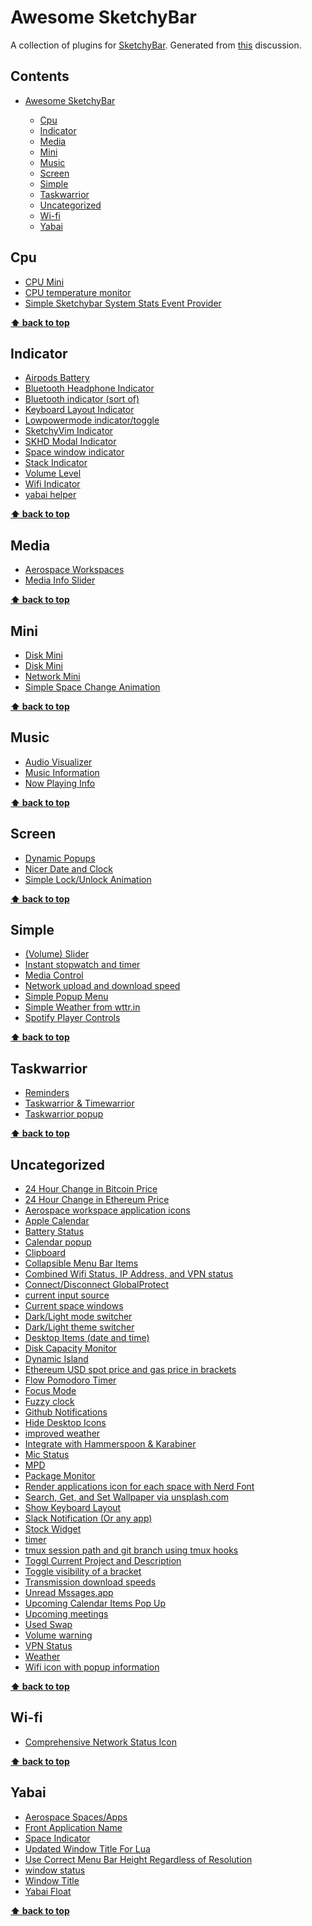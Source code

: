 # Awesome SketchyBar

A collection of plugins for [SketchyBar](https://github.com/FelixKratz/SketchyBar). Generated from [this](https://github.com/FelixKratz/SketchyBar/discussions/12) discussion.

## Contents

- [Awesome SketchyBar](#Awesome-Sketchybar)

  - [Cpu](#Cpu)
  - [Indicator](#Indicator)
  - [Media](#Media)
  - [Mini](#Mini)
  - [Music](#Music)
  - [Screen](#Screen)
  - [Simple](#Simple)
  - [Taskwarrior](#Taskwarrior)
  - [Uncategorized](#Uncategorized)
  - [Wi-fi](#Wi-fi)
  - [Yabai](#Yabai)

## Cpu
- [CPU Mini](/plugins/CPU-Mini.md)
- [CPU temperature monitor](/plugins/CPU-temperature-monitor.md)
- [Simple Sketchybar System Stats Event Provider](/plugins/Simple-Sketchybar-System-Stats-Event-Pro.md)

**[⬆ back to top](#contents)**

## Indicator
- [Airpods Battery ](/plugins/Airpods-Battery.md)
- [Bluetooth Headphone Indicator](/plugins/Bluetooth-Headphone-Indicator.md)
- [Bluetooth indicator (sort of)](/plugins/Bluetooth-indicator-sort-of.md)
- [Keyboard Layout Indicator](/plugins/Keyboard-Layout-Indicator.md)
- [Lowpowermode indicator/toggle](/plugins/Lowpowermode-indicatortoggle.md)
- [SketchyVim Indicator](/plugins/SketchyVim-Indicator.md)
- [SKHD Modal Indicator](/plugins/SKHD-Modal-Indicator.md)
- [Space window indicator](/plugins/Space-window-indicator.md)
- [Stack Indicator](/plugins/Stack-Indicator.md)
- [Volume Level](/plugins/Volume-Level.md)
- [Wifi Indicator](/plugins/Wifi-Indicator.md)
- [yabai helper](/plugins/yabai-helper.md)

**[⬆ back to top](#contents)**

## Media
- [Aerospace Workspaces](/plugins/Aerospace-Workspaces.md)
- [Media Info Slider](/plugins/Media-Info-Slider.md)

**[⬆ back to top](#contents)**

## Mini
- [Disk Mini ](/plugins/Disk-Mini.md)
- [Disk Mini ](/plugins/Disk-Mini.md)
- [Network Mini](/plugins/Network-Mini.md)
- [Simple Space Change Animation](/plugins/Simple-Space-Change-Animation.md)

**[⬆ back to top](#contents)**

## Music
- [Audio Visualizer](/plugins/Audio-Visualizer.md)
- [Music Information](/plugins/Music-Information.md)
- [Now Playing Info](/plugins/Now-Playing-Info.md)

**[⬆ back to top](#contents)**

## Screen
- [Dynamic Popups](/plugins/Dynamic-Popups.md)
- [Nicer Date and Clock](/plugins/Nicer-Date-and-Clock.md)
- [Simple Lock/Unlock Animation](/plugins/Simple-LockUnlock-Animation.md)

**[⬆ back to top](#contents)**

## Simple
- [(Volume) Slider](/plugins/Volume-Slider.md)
- [Instant stopwatch and timer](/plugins/Instant-stopwatch-and-timer.md)
- [Media Control](/plugins/Media-Control.md)
- [Network upload and download speed](/plugins/Network-upload-and-download-speed.md)
- [Simple Popup Menu](/plugins/Simple-Popup-Menu.md)
- [Simple Weather from wttr.in](/plugins/Simple-Weather-from-wttrin.md)
- [Spotify Player Controls](/plugins/Spotify-Player-Controls.md)

**[⬆ back to top](#contents)**

## Taskwarrior
- [Reminders](/plugins/Reminders.md)
- [Taskwarrior & Timewarrior](/plugins/Taskwarrior-Timewarrior.md)
- [Taskwarrior popup](/plugins/Taskwarrior-popup.md)

**[⬆ back to top](#contents)**

## Uncategorized
- [24 Hour Change in Bitcoin Price](/plugins/24-Hour-Change-in-Bitcoin-Price.md)
- [24 Hour Change in Ethereum Price](/plugins/24-Hour-Change-in-Ethereum-Price.md)
- [Aerospace workspace application icons](/plugins/Aerospace-workspace-application-icons.md)
- [Apple Calendar](/plugins/Apple-Calendar.md)
- [Battery Status](/plugins/Battery-Status.md)
- [Calendar popup](/plugins/Calendar-popup.md)
- [Clipboard](/plugins/Clipboard.md)
- [Collapsible Menu Bar Items](/plugins/Collapsible-Menu-Bar-Items.md)
- [Combined Wifi Status, IP Address, and VPN status](/plugins/Combined-Wifi-Status-IP-Address-and-VPN-.md)
- [Connect/Disconnect GlobalProtect](/plugins/ConnectDisconnect-GlobalProtect.md)
- [current input source](/plugins/current-input-source.md)
- [Current space windows](/plugins/Current-space-windows.md)
- [Dark/Light mode switcher](/plugins/DarkLight-mode-switcher.md)
- [Dark/Light theme switcher](/plugins/DarkLight-theme-switcher.md)
- [Desktop Items (date and time)](/plugins/Desktop-Items-date-and-time.md)
- [Disk Capacity Monitor](/plugins/Disk-Capacity-Monitor.md)
- [Dynamic Island](/plugins/Dynamic-Island.md)
- [Ethereum USD spot price and gas price in brackets](/plugins/Ethereum-USD-spot-price-and-gas-price-in.md)
- [Flow Pomodoro Timer](/plugins/Flow-Pomodoro-Timer.md)
- [Focus Mode](/plugins/Focus-Mode.md)
- [Fuzzy clock](/plugins/Fuzzy-clock.md)
- [Github Notifications](/plugins/Github-Notifications.md)
- [Hide Desktop Icons](/plugins/Hide-Desktop-Icons.md)
- [improved weather](/plugins/improved-weather.md)
- [Integrate with Hammerspoon & Karabiner](/plugins/Integrate-with-Hammerspoon-Karabiner.md)
- [Mic Status](/plugins/Mic-Status.md)
- [MPD](/plugins/MPD.md)
- [Package Monitor ](/plugins/Package-Monitor.md)
- [Render applications icon for each space with Nerd Font](/plugins/Render-applications-icon-for-each-space-.md)
- [Search, Get, and Set Wallpaper via unsplash.com](/plugins/Search-Get-and-Set-Wallpaper-via-unsplas.md)
- [Show Keyboard Layout](/plugins/Show-Keyboard-Layout.md)
- [Slack Notification (Or any app)](/plugins/Slack-Notification-Or-any-app.md)
- [Stock Widget](/plugins/Stock-Widget.md)
- [timer](/plugins/timer.md)
- [tmux session path and git branch using tmux hooks](/plugins/tmux-session-path-and-git-branch-using-t.md)
- [Toggl Current Project and Description](/plugins/Toggl-Current-Project-and-Description.md)
- [Toggle visibility of a bracket](/plugins/Toggle-visibility-of-a-bracket.md)
- [Transmission download speeds](/plugins/Transmission-download-speeds.md)
- [Unread Mssages.app ](/plugins/Unread-Mssagesapp.md)
- [Upcoming Calendar Items Pop Up](/plugins/Upcoming-Calendar-Items-Pop-Up.md)
- [Upcoming meetings](/plugins/Upcoming-meetings.md)
- [Used Swap](/plugins/Used-Swap.md)
- [Volume warning](/plugins/Volume-warning.md)
- [VPN Status](/plugins/VPN-Status.md)
- [Weather](/plugins/Weather.md)
- [Wifi icon with popup information](/plugins/Wifi-icon-with-popup-information.md)

**[⬆ back to top](#contents)**

## Wi-fi
- [Comprehensive Network Status Icon](/plugins/Comprehensive-Network-Status-Icon.md)

**[⬆ back to top](#contents)**

## Yabai
- [Aerospace Spaces/Apps](/plugins/Aerospace-SpacesApps.md)
- [Front Application Name](/plugins/Front-Application-Name.md)
- [Space Indicator](/plugins/Space-Indicator.md)
- [Updated Window Title For Lua](/plugins/Updated-Window-Title-For-Lua.md)
- [Use Correct Menu Bar Height Regardless of Resolution](/plugins/Use-Correct-Menu-Bar-Height-Regardless-o.md)
- [window status](/plugins/window-status.md)
- [Window Title](/plugins/Window-Title.md)
- [Yabai Float ](/plugins/Yabai-Float.md)

**[⬆ back to top](#contents)**
